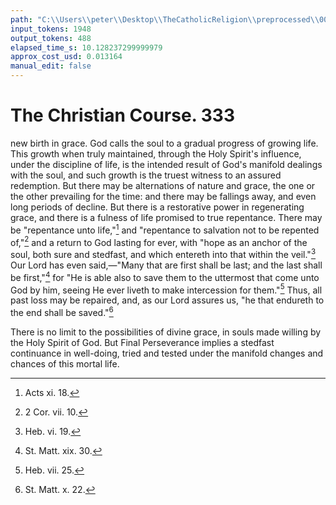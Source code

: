 ```yaml
---
path: "C:\\Users\\peter\\Desktop\\TheCatholicReligion\\preprocessed\\00352.jpg"
input_tokens: 1948
output_tokens: 488
elapsed_time_s: 10.128237299999979
approx_cost_usd: 0.013164
manual_edit: false
---
```

# The Christian Course. 333

new birth in grace. God calls the soul to a
gradual progress of growing life. This growth
when truly maintained, through the Holy Spirit's
influence, under the discipline of life, is the
intended result of God's manifold dealings with
the soul, and such growth is the truest witness
to an assured redemption. But there may be
alternations of nature and grace, the one or the
other prevailing for the time: and there may
be fallings away, and even long periods of
decline. But there is a restorative power in
regenerating grace, and there is a fulness of life
promised to true repentance. There may be
"repentance unto life,"[^1] and "repentance to
salvation not to be repented of,"[^2] and a return
to God lasting for ever, with "hope as an
anchor of the soul, both sure and stedfast, and
which entereth into that within the veil."[^3]
Our Lord has even said,—"Many that are first
shall be last; and the last shall be first,"[^4] for
"He is able also to save them to the uttermost
that come unto God by him, seeing He ever
liveth to make intercession for them."[^5] Thus,
all past loss may be repaired, and, as our Lord
assures us, "he that endureth to the end shall
be saved."[^6]

There is no limit to the possibilities of divine
grace, in souls made willing by the Holy Spirit
of God. But Final Perseverance implies a
stedfast continuance in well-doing, tried and
tested under the manifold changes and chances
of this mortal life.

[^1]: Acts xi. 18.
[^2]: 2 Cor. vii. 10.
[^3]: Heb. vi. 19.
[^4]: St. Matt. xix. 30.
[^5]: Heb. vii. 25.
[^6]: St. Matt. x. 22.
